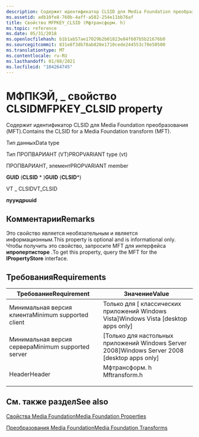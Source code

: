 ```yaml
---
description: Содержит идентификатор CLSID для Media Foundation преобразования (MFT).
ms.assetid: adb10fe8-760b-4aff-a582-254e11bb76af
title: Свойство MFPKEY_CLSID (Мфтрансформ. h)
ms.topic: reference
ms.date: 05/31/2018
ms.openlocfilehash: b1b1ab57ae17029b2b01823e84f607b5b21676b0
ms.sourcegitcommit: 831e8f3db78ab820e1710cede244553c70e50500
ms.translationtype: MT
ms.contentlocale: ru-RU
ms.lasthandoff: 01/08/2021
ms.locfileid: "104264745"
---
```

# <a name="mfpkey_clsid-property"></a><span data-ttu-id="c0a42-103">МФПКЭЙ, \_ свойство CLSID</span><span class="sxs-lookup"><span data-stu-id="c0a42-103">MFPKEY\_CLSID property</span></span>

<span data-ttu-id="c0a42-104">Содержит идентификатор CLSID для Media Foundation преобразования (MFT).</span><span class="sxs-lookup"><span data-stu-id="c0a42-104">Contains the CLSID for a Media Foundation transform (MFT).</span></span>



<span data-ttu-id="c0a42-105">Тип данных</span><span class="sxs-lookup"><span data-stu-id="c0a42-105">Data type</span></span>

<span data-ttu-id="c0a42-106">Тип ПРОПВАРИАНТ (VT)</span><span class="sxs-lookup"><span data-stu-id="c0a42-106">PROPVARIANT type (vt)</span></span>

<span data-ttu-id="c0a42-107">ПРОПВАРИАНТ, элемент</span><span class="sxs-lookup"><span data-stu-id="c0a42-107">PROPVARIANT member</span></span>

<span data-ttu-id="c0a42-108">**GUID** (**CLSID** \* )</span><span class="sxs-lookup"><span data-stu-id="c0a42-108">**GUID** (**CLSID**\*)</span></span>

<span data-ttu-id="c0a42-109">VT \_ CLSID</span><span class="sxs-lookup"><span data-stu-id="c0a42-109">VT\_CLSID</span></span>

<span data-ttu-id="c0a42-110">**пууид**</span><span class="sxs-lookup"><span data-stu-id="c0a42-110">**puuid**</span></span>



## <a name="remarks"></a><span data-ttu-id="c0a42-111">Комментарии</span><span class="sxs-lookup"><span data-stu-id="c0a42-111">Remarks</span></span>

<span data-ttu-id="c0a42-112">Это свойство является необязательным и является информационным.</span><span class="sxs-lookup"><span data-stu-id="c0a42-112">This property is optional and is informational only.</span></span> <span data-ttu-id="c0a42-113">Чтобы получить это свойство, запросите MFT для интерфейса **ипропертисторе** .</span><span class="sxs-lookup"><span data-stu-id="c0a42-113">To get this property, query the MFT for the **IPropertyStore** interface.</span></span>

## <a name="requirements"></a><span data-ttu-id="c0a42-114">Требования</span><span class="sxs-lookup"><span data-stu-id="c0a42-114">Requirements</span></span>



| <span data-ttu-id="c0a42-115">Требование</span><span class="sxs-lookup"><span data-stu-id="c0a42-115">Requirement</span></span> | <span data-ttu-id="c0a42-116">Значение</span><span class="sxs-lookup"><span data-stu-id="c0a42-116">Value</span></span> |
|-------------------------------------|------------------------------------------------------------------------------------------|
| <span data-ttu-id="c0a42-117">Минимальная версия клиента</span><span class="sxs-lookup"><span data-stu-id="c0a42-117">Minimum supported client</span></span><br/> | <span data-ttu-id="c0a42-118">Только для \[ классических приложений Windows Vista\]</span><span class="sxs-lookup"><span data-stu-id="c0a42-118">Windows Vista \[desktop apps only\]</span></span><br/>                                           |
| <span data-ttu-id="c0a42-119">Минимальная версия сервера</span><span class="sxs-lookup"><span data-stu-id="c0a42-119">Minimum supported server</span></span><br/> | <span data-ttu-id="c0a42-120">\[Только для настольных приложений Windows Server 2008\]</span><span class="sxs-lookup"><span data-stu-id="c0a42-120">Windows Server 2008 \[desktop apps only\]</span></span><br/>                                     |
| <span data-ttu-id="c0a42-121">Header</span><span class="sxs-lookup"><span data-stu-id="c0a42-121">Header</span></span><br/>                   | <dl> <span data-ttu-id="c0a42-122"><dt>Мфтрансформ. h</dt></span><span class="sxs-lookup"><span data-stu-id="c0a42-122"><dt>Mftransform.h</dt></span></span> </dl> |



## <a name="see-also"></a><span data-ttu-id="c0a42-123">См. также раздел</span><span class="sxs-lookup"><span data-stu-id="c0a42-123">See also</span></span>

<dl> <dt>

[<span data-ttu-id="c0a42-124">Свойства Media Foundation</span><span class="sxs-lookup"><span data-stu-id="c0a42-124">Media Foundation Properties</span></span>](media-foundation-properties.md)
</dt> <dt>

[<span data-ttu-id="c0a42-125">Преобразования Media Foundation</span><span class="sxs-lookup"><span data-stu-id="c0a42-125">Media Foundation Transforms</span></span>](media-foundation-transforms.md)
</dt> </dl>

 

 




